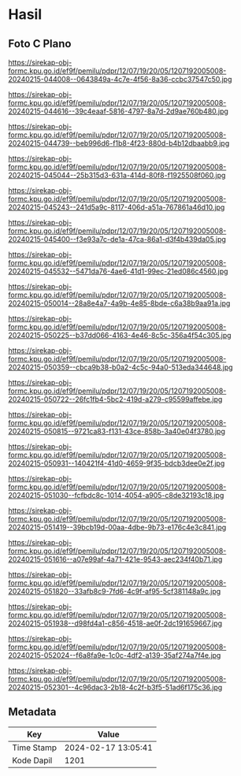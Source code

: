# Hasil

## Foto C Plano

https://sirekap-obj-formc.kpu.go.id/ef9f/pemilu/pdpr/12/07/19/20/05/1207192005008-20240215-044008--0643849a-4c7e-4f56-8a36-ccbc37547c50.jpg

https://sirekap-obj-formc.kpu.go.id/ef9f/pemilu/pdpr/12/07/19/20/05/1207192005008-20240215-044616--39c4eaaf-5816-4797-8a7d-2d9ae760b480.jpg

https://sirekap-obj-formc.kpu.go.id/ef9f/pemilu/pdpr/12/07/19/20/05/1207192005008-20240215-044739--beb996d6-f1b8-4f23-880d-b4b12dbaabb9.jpg

https://sirekap-obj-formc.kpu.go.id/ef9f/pemilu/pdpr/12/07/19/20/05/1207192005008-20240215-045044--25b315d3-631a-414d-80f8-f1925508f060.jpg

https://sirekap-obj-formc.kpu.go.id/ef9f/pemilu/pdpr/12/07/19/20/05/1207192005008-20240215-045243--241d5a9c-8117-406d-a51a-767861a46d10.jpg

https://sirekap-obj-formc.kpu.go.id/ef9f/pemilu/pdpr/12/07/19/20/05/1207192005008-20240215-045400--f3e93a7c-de1a-47ca-86a1-d3f4b439da05.jpg

https://sirekap-obj-formc.kpu.go.id/ef9f/pemilu/pdpr/12/07/19/20/05/1207192005008-20240215-045532--5471da76-4ae6-41d1-99ec-21ed086c4560.jpg

https://sirekap-obj-formc.kpu.go.id/ef9f/pemilu/pdpr/12/07/19/20/05/1207192005008-20240215-050014--28a8e4a7-4a9b-4e85-8bde-c6a38b9aa91a.jpg

https://sirekap-obj-formc.kpu.go.id/ef9f/pemilu/pdpr/12/07/19/20/05/1207192005008-20240215-050225--b37dd066-4163-4e46-8c5c-356a4f54c305.jpg

https://sirekap-obj-formc.kpu.go.id/ef9f/pemilu/pdpr/12/07/19/20/05/1207192005008-20240215-050359--cbca9b38-b0a2-4c5c-94a0-513eda344648.jpg

https://sirekap-obj-formc.kpu.go.id/ef9f/pemilu/pdpr/12/07/19/20/05/1207192005008-20240215-050722--26fc1fb4-5bc2-419d-a279-c95599affebe.jpg

https://sirekap-obj-formc.kpu.go.id/ef9f/pemilu/pdpr/12/07/19/20/05/1207192005008-20240215-050815--9721ca83-f131-43ce-858b-3a40e04f3780.jpg

https://sirekap-obj-formc.kpu.go.id/ef9f/pemilu/pdpr/12/07/19/20/05/1207192005008-20240215-050931--140421f4-41d0-4659-9f35-bdcb3dee0e2f.jpg

https://sirekap-obj-formc.kpu.go.id/ef9f/pemilu/pdpr/12/07/19/20/05/1207192005008-20240215-051030--fcfbdc8c-1014-4054-a905-c8de32193c18.jpg

https://sirekap-obj-formc.kpu.go.id/ef9f/pemilu/pdpr/12/07/19/20/05/1207192005008-20240215-051419--39bcb19d-00aa-4dbe-9b73-e176c4e3c841.jpg

https://sirekap-obj-formc.kpu.go.id/ef9f/pemilu/pdpr/12/07/19/20/05/1207192005008-20240215-051616--a07e99af-4a71-421e-9543-aec234f40b71.jpg

https://sirekap-obj-formc.kpu.go.id/ef9f/pemilu/pdpr/12/07/19/20/05/1207192005008-20240215-051820--33afb8c9-7fd6-4c9f-af95-5cf381148a9c.jpg

https://sirekap-obj-formc.kpu.go.id/ef9f/pemilu/pdpr/12/07/19/20/05/1207192005008-20240215-051938--d98fd4a1-c856-4518-ae0f-2dc191659667.jpg

https://sirekap-obj-formc.kpu.go.id/ef9f/pemilu/pdpr/12/07/19/20/05/1207192005008-20240215-052024--f6a8fa9e-1c0c-4df2-a139-35af274a7f4e.jpg

https://sirekap-obj-formc.kpu.go.id/ef9f/pemilu/pdpr/12/07/19/20/05/1207192005008-20240215-052301--4c96dac3-2b18-4c2f-b3f5-51ad6f175c36.jpg


## Metadata

| Key        | Value               |
| ---------- | ------------------- |
| Time Stamp | 2024-02-17 13:05:41 |
| Kode Dapil | 1201                |



